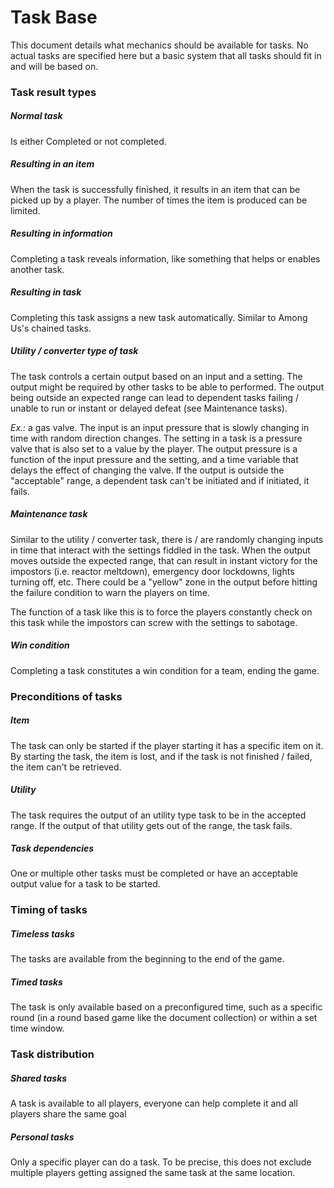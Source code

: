 # Task Base

This document details what mechanics should be available for tasks. No actual
tasks are specified here but a basic system that all tasks should fit in and
will be based on.


### Task result types

##### Normal task

Is either Completed or not completed.

##### Resulting in an item

When the task is successfully finished, it results in an item that can be
picked up by a player. The number of times the item is produced can be limited.

##### Resulting in information

Completing a task reveals information, like something that helps or enables
another task.

##### Resulting in task

Completing this task assigns a new task automatically. Similar to Among Us's
chained tasks.

##### Utility / converter type of task

The task controls a certain output based on an input and a setting. The output
might be required by other tasks to be able to performed. The output being
outside an expected range can lead to dependent tasks failing / unable to run
or instant or delayed defeat (see Maintenance tasks).

*Ex.:* a gas valve. The input is an input pressure that is slowly changing in
time with random direction changes. The setting in a task is a pressure valve
that is also set to a value by the player. The output pressure is a function of
the input pressure and the setting, and a time variable that delays the effect
of changing the valve. If the output is outside the "acceptable" range, a
dependent task can't be initiated and if initiated, it fails.

##### Maintenance task

Similar to the utility / converter task, there is / are randomly changing
inputs in time that interact with the settings fiddled in the task. When the
output moves outside the expected range, that can result in instant victory for
the impostors (i.e. reactor meltdown), emergency door lockdowns, lights turning
off, etc. There could be a "yellow" zone in the output before hitting the
failure condition to warn the players on time. 

The function of a task like this is to force the players constantly check on
this task while the impostors can screw with the settings to sabotage.

##### Win condition

Completing a task constitutes a win condition for a team, ending the game.


### Preconditions of tasks

##### Item

The task can only be started if the player starting it has a specific item on
it. By starting the task, the item is lost, and if the task is not finished /
failed, the item can't be retrieved.

##### Utility

The task requires the output of an utility type task to be in the accepted
range. If the output of that utility gets out of the range, the task fails.

##### Task dependencies

One or multiple other tasks must be completed or have an acceptable output
value for a task to be started.


### Timing of tasks

##### Timeless tasks

The tasks are available from the beginning to the end of the game.

##### Timed tasks

The task is only available based on a preconfigured time, such as a specific
round (in a round based game like the document collection) or within a set time
window.


### Task distribution

##### Shared tasks

A task is available to all players, everyone can help complete it and all
players share the same goal

##### Personal tasks

Only a specific player can do a task. To be precise, this does not exclude
multiple players getting assigned the same task at the same location.
